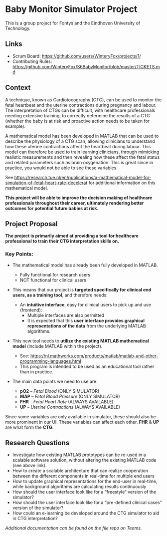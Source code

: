 # Baby Monitor Simulator Project
This is a group project for Fontys and the Eindhoven University of Technology.

## Links
- Scrum Board: https://github.com/users/WinteryFox/projects/1/
- Contributing Rules: https://github.com/WinteryFox/S6BabyMonitor/blob/master/TICKETS.md

## Context
A technique, known as Cardiotocography (CTG), can be used to monitor the fetal heartbeat and the uterine contractions during pregnancy and labour. The interpretation of CTGs can be difficult, with healthcare professionals needing extensive training, to correctly determine the results of a CTG (whether the baby is at risk and proactive action needs to be taken for example). 

A mathematical model has been developed in MATLAB that can be used to describe the physiology of a CTG scan, allowing clinicians to understand how these uterine contractions affect the heartbeat during labour. This model can therefore be used to train learning clinicians, through mimicking realistic measurements and then revealing how these affect the fetal status and related parameters such as brain oxygenation. This is great since in practice, you would not be able to see these variables. 

See https://research.tue.nl/en/publications/a-mathematical-model-for-simulation-of-fetal-heart-rate-decelerat for additional information on this mathematical model. 

__This project will be able to improve the decision making of healthcare professionals throughout their career, ultimately rendering better outcomes for potential future babies at risk.__

## Project Proposal
**The project is primarily aimed at providing a tool for healthcare professional to train their CTG interpretation skills on.**

### Key Points: 
- The mathematical model has already been fully developed in MATLAB.
  - Fully functional for research users 
  - NOT functional for clinical users 

- This means that our project is **targeted specifically for clinical end users, as a training tool**, and therefore needs: 
  - An **intuitive interface**, easy for clinical users to pick up and use (frontend): 
    - Multiple interfaces are also permitted 
    - It is expected that this **user interface provides graphical representations of the data** from the underlying MATLAB algorithms. 

- This new tool needs to **utilize the existing MATLAB mathematical model** (include MATLAB within the project). 
  - See: https://nl.mathworks.com/products/matlab/matlab-and-other-programming-languages.html 
  - This program is intended to be used as an educational tool rather than in practice. 

- The main data points we need to use are: 

  - **pO2** – *Fetal Blood* (ONLY SIMULATOR) 
  - **MAP** – *Fetal Blood Pressure* (ONLY SIMULATOR) 
  - **FHR** – *Fetal Heart Rate* (ALWAYS AVAILABLE) 
  - **UP** – *Uterine Contractions* (ALWAYS AVAILABLE) 

Since some variables are only available in simulator, these should also be more prominent in our UI. These variables can affect each other. **FHR** & **UP** are what form the **CTG**.

## Research Questions
- Investigate how existing MATLAB prototypes can be re-used in a scalable software solution, without altering the existing MATLAB code (see above link). 
- How to create a scalable architecture that can realize cooperation between the different components in real-time for multiple end users  
- How to update graphical representations for the end-user in real-time, while background algorithms are calculating results continuously  
- How should the user interface look like for a “freestyle” version of the simulator?  
- How should the user interface look like for a “pre-defined clinical cases” version of the simulator?  
- How could an e-learning be developed around the CTG simulator to aid in CTG interpretation? 

*Additional documentation can be found on the file repo on Teams.*
